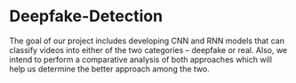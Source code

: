 # Deepfake-Detection
The goal of our project includes developing CNN and RNN models that can classify videos into either of the two categories – deepfake or real. Also, we intend to perform a comparative analysis of both approaches which will help us determine the better approach among the two.
